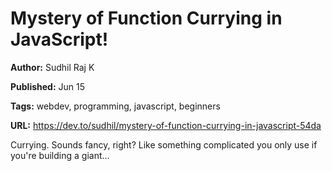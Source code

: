 # Mystery of Function Currying in JavaScript!

**Author:** Sudhil Raj K

**Published:** Jun 15

**Tags:** webdev, programming, javascript, beginners

**URL:** https://dev.to/sudhil/mystery-of-function-currying-in-javascript-54da

Currying. Sounds fancy, right? Like something complicated you only use if you're building a giant...